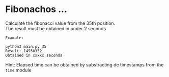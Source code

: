 # Fibonachos ... 

Calculate the fibonacci value from the 35th position.  
The result must be obtained in under 2 seconds  

```
Example: 

python3 main.py 35 
Result: 14930352
Obtained in xxxxx seconds
```

Hint: Elapsed time can be obtained by substracting de timestamps from the `time` module


